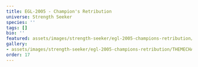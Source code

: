 ```yaml
---
title: EGL-2005 - Champion's Retribution
universe: Strength Seeker
species: ''
tags: []
bio: ''
featured: assets/images/strength-seeker/egl-2005-champions-retribution/THEMECHA-4.png
gallery:
- assets/images/strength-seeker/egl-2005-champions-retribution/THEMECHA-4.png
order: 17
---
```

